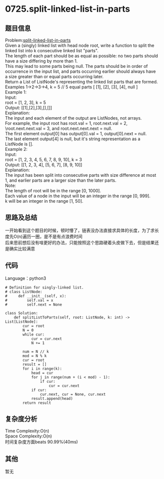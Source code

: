 # 0725.split-linked-list-in-parts  

## 题目信息  
Problem:[split-linked-list-in-parts](https://leetcode.com/problems/split-linked-list-in-parts/)  
Given a (singly) linked list with head node root, write a function to split the linked list into k consecutive linked list "parts".  
The length of each part should be as equal as possible: no two parts should have a size differing by more than 1.  
This may lead to some parts being null.
The parts should be in order of occurrence in the input list, and parts occurring earlier should always have a size greater than or equal parts occurring later.  
Return a List of ListNode's representing the linked list parts that are formed.  
Examples 1->2->3->4, k = 5 // 5 equal parts [ [1], [2], [3], [4], null ]  
Example 1:  
Input:  
root = [1, 2, 3], k = 5  
Output: [[1],[2],[3],[],[]]  
Explanation:  
The input and each element of the output are ListNodes, not arrays.  
For example, the input root has root.val = 1, root.next.val = 2, \root.next.next.val = 3, and root.next.next.next = null.  
The first element output[0] has output[0].val = 1, output[0].next = null.  
The last element output[4] is null, but it's string representation as a ListNode is [].  
Example 2:  
Input:  
root = [1, 2, 3, 4, 5, 6, 7, 8, 9, 10], k = 3  
Output: [[1, 2, 3, 4], [5, 6, 7], [8, 9, 10]]  
Explanation:  
The input has been split into consecutive parts with size difference at most 1, and earlier parts are a larger size than the later parts.  
Note:  
The length of root will be in the range [0, 1000].  
Each value of a node in the input will be an integer in the range [0, 999].  
k will be an integer in the range [1, 50].  

## 思路及总结
一开始看到这个题目的时候，顿时懵了，链表没办法直接求具体的长度，为了求长度先O(n)遍历一圈，是不是有点浪费时间  
后来思前想后没有啥更好的办法，只能按照这个思路硬着头皮做下去，但是结果还是确实比较满意  

## 代码
Language：python3  
```
# Definition for singly-linked list.
# class ListNode:
#     def __init__(self, x):
#         self.val = x
#         self.next = None

class Solution:
    def splitListToParts(self, root: ListNode, k: int) -> List[ListNode]:
        cur = root
        N = 0
        while cur:
            cur = cur.next
            N += 1
        
        num = N // k
        mod = N % k
        cur = root
        result = []
        for i in range(k):
            head = cur
            for j in range(num + (i < mod) - 1):
                if cur:
                    cur = cur.next
            if cur:
                cur.next, cur = None, cur.next
            result.append(head)
        return result
```

## 复杂度分析  
Time Complexity:O(n)  
Space Complexity:O(n)  
时间复杂度方面beats 90.99%(40ms)  

## 其他  
暂无
  
  

